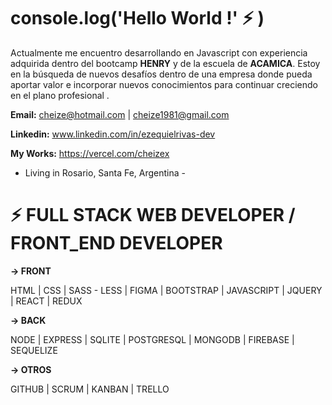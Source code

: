 # console.log('Hello World !' ⚡ )
Actualmente me encuentro desarrollando en Javascript con experiencia adquirida dentro del bootcamp **HENRY** y de la escuela de **ACAMICA**. 
Estoy en la búsqueda de nuevos desafíos dentro de una empresa donde pueda aportar valor e incorporar nuevos conocimientos para continuar creciendo en el plano       profesional .

**Email:** cheize@hotmail.com | cheize1981@gmail.com

**Linkedin:** www.linkedin.com/in/ezequielrivas-dev

**My Works:** https://vercel.com/cheizex

- Living in Rosario, Santa Fe, Argentina -

# ⚡  FULL STACK WEB DEVELOPER / FRONT_END DEVELOPER
**-> FRONT**

HTML | CSS | SASS - LESS | FIGMA | BOOTSTRAP | JAVASCRIPT  | JQUERY | REACT  | REDUX

**-> BACK**

NODE | EXPRESS | SQLITE | POSTGRESQL | MONGODB | FIREBASE | SEQUELIZE

**-> OTROS**

GITHUB | SCRUM | KANBAN | TRELLO 
 
